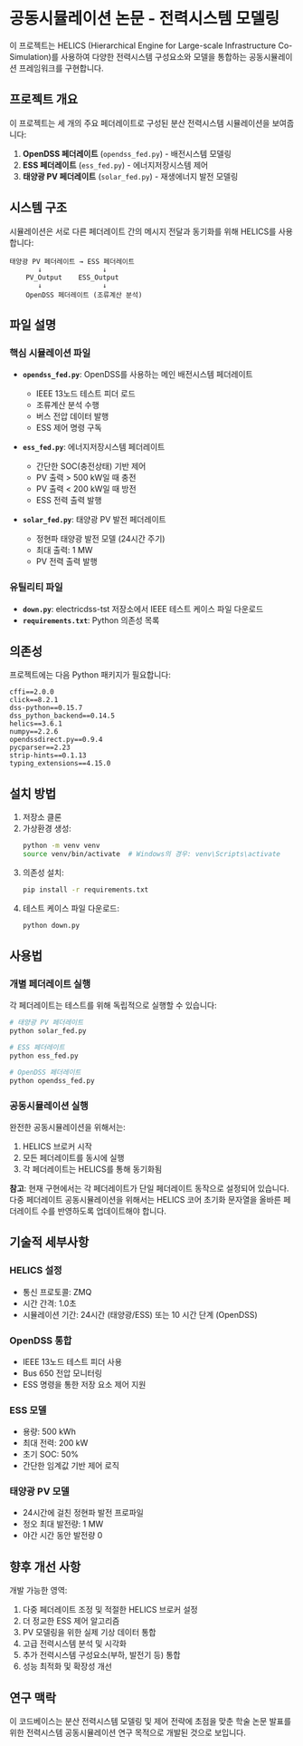 # 공동시뮬레이션 논문 - 전력시스템 모델링

이 프로젝트는 HELICS (Hierarchical Engine for Large-scale Infrastructure Co-Simulation)를 사용하여 다양한 전력시스템 구성요소와 모델을 통합하는 공동시뮬레이션 프레임워크를 구현합니다.

## 프로젝트 개요

이 프로젝트는 세 개의 주요 페더레이트로 구성된 분산 전력시스템 시뮬레이션을 보여줍니다:

1. **OpenDSS 페더레이트** (`opendss_fed.py`) - 배전시스템 모델링
2. **ESS 페더레이트** (`ess_fed.py`) - 에너지저장시스템 제어
3. **태양광 PV 페더레이트** (`solar_fed.py`) - 재생에너지 발전 모델링

## 시스템 구조

시뮬레이션은 서로 다른 페더레이트 간의 메시지 전달과 동기화를 위해 HELICS를 사용합니다:

```
태양광 PV 페더레이트 → ESS 페더레이트
       ↓               ↓
    PV_Output    ESS_Output
       ↓               ↓
    OpenDSS 페더레이트 (조류계산 분석)
```

## 파일 설명

### 핵심 시뮬레이션 파일

- **`opendss_fed.py`**: OpenDSS를 사용하는 메인 배전시스템 페더레이트
  - IEEE 13노드 테스트 피더 로드
  - 조류계산 분석 수행
  - 버스 전압 데이터 발행
  - ESS 제어 명령 구독

- **`ess_fed.py`**: 에너지저장시스템 페더레이트
  - 간단한 SOC(충전상태) 기반 제어
  - PV 출력 > 500 kW일 때 충전
  - PV 출력 < 200 kW일 때 방전
  - ESS 전력 출력 발행

- **`solar_fed.py`**: 태양광 PV 발전 페더레이트
  - 정현파 태양광 발전 모델 (24시간 주기)
  - 최대 출력: 1 MW
  - PV 전력 출력 발행

### 유틸리티 파일

- **`down.py`**: electricdss-tst 저장소에서 IEEE 테스트 케이스 파일 다운로드
- **`requirements.txt`**: Python 의존성 목록

## 의존성

프로젝트에는 다음 Python 패키지가 필요합니다:

```
cffi==2.0.0
click==8.2.1
dss-python==0.15.7
dss_python_backend==0.14.5
helics==3.6.1
numpy==2.2.6
opendssdirect.py==0.9.4
pycparser==2.23
strip-hints==0.1.13
typing_extensions==4.15.0
```

## 설치 방법

1. 저장소 클론
2. 가상환경 생성:
   ```bash
   python -m venv venv
   source venv/bin/activate  # Windows의 경우: venv\Scripts\activate
   ```
3. 의존성 설치:
   ```bash
   pip install -r requirements.txt
   ```
4. 테스트 케이스 파일 다운로드:
   ```bash
   python down.py
   ```

## 사용법

### 개별 페더레이트 실행

각 페더레이트는 테스트를 위해 독립적으로 실행할 수 있습니다:

```bash
# 태양광 PV 페더레이트
python solar_fed.py

# ESS 페더레이트
python ess_fed.py

# OpenDSS 페더레이트
python opendss_fed.py
```

### 공동시뮬레이션 실행

완전한 공동시뮬레이션을 위해서는:

1. HELICS 브로커 시작
2. 모든 페더레이트를 동시에 실행
3. 각 페더레이트는 HELICS를 통해 동기화됨

**참고**: 현재 구현에서는 각 페더레이트가 단일 페더레이트 동작으로 설정되어 있습니다. 다중 페더레이트 공동시뮬레이션을 위해서는 HELICS 코어 초기화 문자열을 올바른 페더레이트 수를 반영하도록 업데이트해야 합니다.

## 기술적 세부사항

### HELICS 설정

- 통신 프로토콜: ZMQ
- 시간 간격: 1.0초
- 시뮬레이션 기간: 24시간 (태양광/ESS) 또는 10 시간 단계 (OpenDSS)

### OpenDSS 통합

- IEEE 13노드 테스트 피더 사용
- Bus 650 전압 모니터링
- ESS 명령을 통한 저장 요소 제어 지원

### ESS 모델

- 용량: 500 kWh
- 최대 전력: 200 kW
- 초기 SOC: 50%
- 간단한 임계값 기반 제어 로직

### 태양광 PV 모델

- 24시간에 걸친 정현파 발전 프로파일
- 정오 최대 발전량: 1 MW
- 야간 시간 동안 발전량 0

## 향후 개선 사항

개발 가능한 영역:

1. 다중 페더레이트 조정 및 적절한 HELICS 브로커 설정
2. 더 정교한 ESS 제어 알고리즘
3. PV 모델링을 위한 실제 기상 데이터 통합
4. 고급 전력시스템 분석 및 시각화
5. 추가 전력시스템 구성요소(부하, 발전기 등) 통합
6. 성능 최적화 및 확장성 개선

## 연구 맥락

이 코드베이스는 분산 전력시스템 모델링 및 제어 전략에 초점을 맞춘 학술 논문 발표를 위한 전력시스템 공동시뮬레이션 연구 목적으로 개발된 것으로 보입니다.